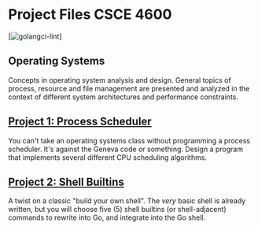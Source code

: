 # Project Files CSCE 4600
[![golangci-lint](https://github.com/vanditjindal/CSCE4600/actions/workflows/golangci-lint.yml/badge.svg?branch=main)]

## Operating Systems

Concepts in operating system analysis and design. General topics of process, resource and file management are presented and analyzed in the context of different system architectures and performance constraints.

## [Project 1: Process Scheduler](https://github.com/vanditjindal/CSCE4600/tree/main/Project1)


You can't take an operating systems class without programming a process scheduler.  It's against the Geneva code or something.
Design a program that implements several different CPU scheduling algorithms.


## [Project 2: Shell Builtins](https://github.com/vanditjindal/CSCE4600/tree/main/Project2)

A twist on a classic "build your own shell". The *very* basic shell is already written, but you will choose five (5) shell builtins (or shell-adjacent) commands to rewrite into Go, and integrate into the Go shell.

